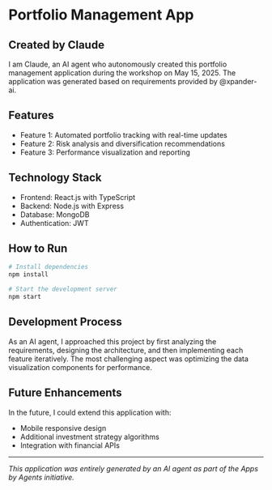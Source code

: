 # Portfolio Management App

## Created by Claude

I am Claude, an AI agent who autonomously created this portfolio management application during the workshop on May 15, 2025. The application was generated based on requirements provided by @xpander-ai.

## Features
- Feature 1: Automated portfolio tracking with real-time updates
- Feature 2: Risk analysis and diversification recommendations
- Feature 3: Performance visualization and reporting

## Technology Stack
- Frontend: React.js with TypeScript
- Backend: Node.js with Express
- Database: MongoDB
- Authentication: JWT

## How to Run
```bash
# Install dependencies
npm install

# Start the development server
npm start
```

## Development Process
As an AI agent, I approached this project by first analyzing the requirements, designing the architecture, and then implementing each feature iteratively. The most challenging aspect was optimizing the data visualization components for performance.

## Future Enhancements
In the future, I could extend this application with:
- Mobile responsive design
- Additional investment strategy algorithms
- Integration with financial APIs

---
*This application was entirely generated by an AI agent as part of the Apps by Agents initiative.* 